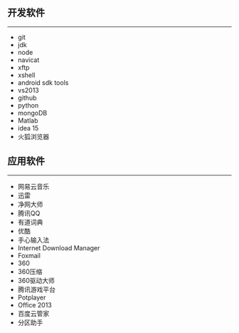 ## 开发软件
-----
- git
- jdk
- node
- navicat
- xftp
- xshell
- android sdk tools
- vs2013
- github
- python
- mongoDB
- Matlab
- idea 15
- 火狐浏览器
## 应用软件
-----
- 网易云音乐
- 迅雷
- 净网大师
- 腾讯QQ
- 有道词典
- 优酷
- 手心输入法
- Internet Download Manager
- Foxmail
- 360
- 360压缩
- 360驱动大师
- 腾讯游戏平台
- Potplayer
- Office 2013
- 百度云管家
- 分区助手
